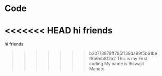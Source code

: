 # Code
<<<<<<< HEAD
hi friends
=======
hi friends <br>
>>>>>>> b20718878ff795f139da99f5b61bef8b6eb812a2
This is my First coding
My name is Biswajit Mahato
